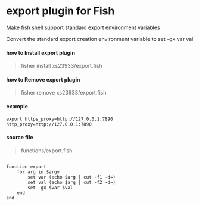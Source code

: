 # export plugin for Fish

Make fish shell support standard export environment variables

Convert the standard export creation environment variable to set -gx var val

#### how to Install export plugin

> fisher install xs23933/export.fish

#### how to Remove export plugin

> fisher remove xs23933/export.fish

#### example

```shell
export https_proxy=http://127.0.0.1:7890 http_proxy=http://127.0.0.1:7890
```

#### source file

> functions/export.fish

```shell

function export
	for arg in $argv
		set var (echo $arg | cut -f1 -d=)
		set val (echo $arg | cut -f2 -d=)
		set -gx $var $val
	end
end

```